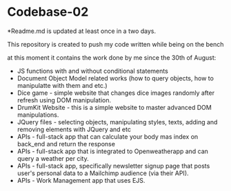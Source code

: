 # Codebase-02

*Readme.md is updated at least once in a two days.

This repository is created to push my code written while being on the bench

at this moment it contains the work done by me since the 30th of August:
- JS functions with and without conditional statements
- Document Object Model related works (how to query objects, how to manipulatte with them and etc.)
- Dice game - simple website that changes dice images randomly after refresh using DOM manipulation.
- DrumKit Website - this is a simple website to master advanced DOM manipulations.
- JQuery files - selecting objects, manipulating styles, texts, adding and removing elements with JQuery and etc
- APIs - full-stack app that can calculate your body mas index on back_end and return the response
- APIs - full-stack app that is integrated to Openweatherapp and can query a weather per city.
- APIs - full-stack app, specifically newsletter signup page that posts user's personal data to a Mailchimp audience (via their API).
- APIs -  Work Management app that uses EJS. 
